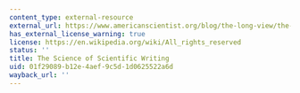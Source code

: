 ```yaml
---
content_type: external-resource
external_url: https://www.americanscientist.org/blog/the-long-view/the-science-of-scientific-writing
has_external_license_warning: true
license: https://en.wikipedia.org/wiki/All_rights_reserved
status: ''
title: The Science of Scientific Writing
uid: 01f29089-b12e-4aef-9c5d-1d0625522a6d
wayback_url: ''
---
```

